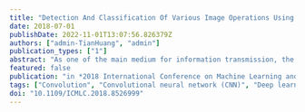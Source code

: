 ```yaml
---
title: "Detection And Classification Of Various Image Operations Using Deep Learning Technology"
date: 2018-07-01
publishDate: 2022-11-01T13:07:56.826379Z
authors: ["admin-TianHuang", "admin"]
publication_types: ["1"]
abstract: "As one of the main medium for information transmission, the digital imagecan be easily tampered during transmission. It is becoming more and more important to identifywhether the given image is an original image or a processed image. In this paper, we propose acompact universal feature based on spatial domain in virtue of some latest image forensic methods and design a multi-class classification scheme using the deep learning technique, to identify and furthermore classify the various normal image operations. According to the experimental results, the proposed method can well detect and classify the multiple common image post-processing operations. And the comparison with the existing feature shows the better performance of the proposed method."
featured: false
publication: "in *2018 International Conference on Machine Learning and Cybernetics (ICMLC)*"
tags: ["Convolution", "Convolutional neural network (CNN)", "Deep learning technique", "Digital images", "Feature extraction", "Filtering", "Image coding", "Image post-processing Operations detection", "Quantization (signal)", "Spatial rich model (SRM)"]
doi: "10.1109/ICMLC.2018.8526999"
---
```


